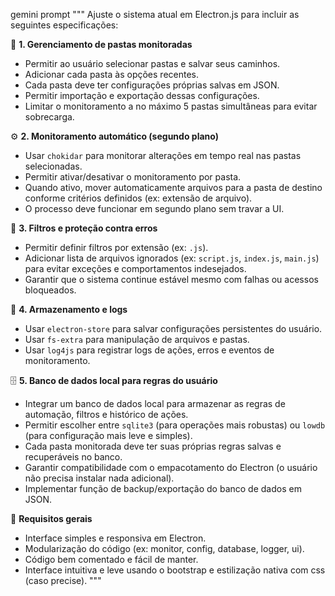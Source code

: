 gemini prompt """
Ajuste o sistema atual em Electron.js para incluir as seguintes especificações:

📁 **1. Gerenciamento de pastas monitoradas**

- Permitir ao usuário selecionar pastas e salvar seus caminhos.
- Adicionar cada pasta às opções recentes.
- Cada pasta deve ter configurações próprias salvas em JSON.
- Permitir importação e exportação dessas configurações.
- Limitar o monitoramento a no máximo 5 pastas simultâneas para evitar sobrecarga.

⚙️ **2. Monitoramento automático (segundo plano)**

- Usar `chokidar` para monitorar alterações em tempo real nas pastas selecionadas.
- Permitir ativar/desativar o monitoramento por pasta.
- Quando ativo, mover automaticamente arquivos para a pasta de destino conforme critérios definidos (ex: extensão de arquivo).
- O processo deve funcionar em segundo plano sem travar a UI.

🧩 **3. Filtros e proteção contra erros**

- Permitir definir filtros por extensão (ex: `.js`).
- Adicionar lista de arquivos ignorados (ex: `script.js`, `index.js`, `main.js`) para evitar exceções e comportamentos indesejados.
- Garantir que o sistema continue estável mesmo com falhas ou acessos bloqueados.

💾 **4. Armazenamento e logs**

- Usar `electron-store` para salvar configurações persistentes do usuário.
- Usar `fs-extra` para manipulação de arquivos e pastas.
- Usar `log4js` para registrar logs de ações, erros e eventos de monitoramento.

🗄️ **5. Banco de dados local para regras do usuário**

- Integrar um banco de dados local para armazenar as regras de automação, filtros e histórico de ações.
- Permitir escolher entre `sqlite3` (para operações mais robustas) ou `lowdb` (para configuração mais leve e simples).
- Cada pasta monitorada deve ter suas próprias regras salvas e recuperáveis no banco.
- Garantir compatibilidade com o empacotamento do Electron (o usuário não precisa instalar nada adicional).
- Implementar função de backup/exportação do banco de dados em JSON.

🧠 **Requisitos gerais**

- Interface simples e responsiva em Electron.
- Modularização do código (ex: monitor, config, database, logger, ui).
- Código bem comentado e fácil de manter.
- Interface intuitiva e leve usando o bootstrap e estilização nativa com css (caso precise).
  """
  